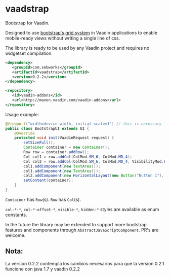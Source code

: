 # vaadstrap
Bootstrap for Vaadin.

Designed to use [bootstrap's grid system](http://getbootstrap.com/css/#grid) in Vaadin applications to enable mobile-ready views without writing a single line of css.

The library is ready to be used by any Vaadin project and requires no widgetset compilation. 

```xml
<dependency>
   <groupId>com.sebworks</groupId>
   <artifactId>vaadstrap</artifactId>
   <version>0.2.2</version>
</dependency>

<repository>
   <id>vaadin-addons</id>
   <url>http://maven.vaadin.com/vaadin-addons</url>
</repository>
```

Usage example: 

```java
@Viewport("width=device-width, initial-scale=1") // this is necessary
public class BootstrapUI extends UI {
	@Override
	protected void init(VaadinRequest request) {
		setSizeFull();
		Container container = new Container();
		Row row = container.addRow();
		Col col1 = row.addCol(ColMod.SM_6, ColMod.MD_4);
		Col col2 = row.addCol(ColMod.SM_6, ColMod.MD_4, VisibilityMod.HIDDEN_XS);
		col1.addComponent(new TextArea());
		col1.addComponent(new TextArea());
		col2.addComponent(new HorizontalLayout(new Button("Button 1"), new Button("Button 2")));
		setContent(container);
	}
}
```

`Container` has `Row`(s). 
`Row` has `Col`(s).

`col-*-*`, `col-*-offset-*`, `visible-*`, `hidden-*` styles are available as enum constants.

In the future the library may be extended to support more bootstrap features and components through `AbstractJavaScriptComponent`. PR's are welcome. 

## Nota:
La versión 0.2.2 contempla los cambios necesarios para que la version 0.2.1 funcione con java 1.7 y vaadin 0.2.2
